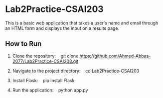 # Lab2Practice-CSAI203

This is a basic web application that takes a user's name and email through an HTML form and displays the input on a results page.

## How to Run

1. Clone the repository:
      git clone https://github.com/Ahmed-Abbas-2077/Lab2Practice-CSAI203.git

2. Navigate to the project directory:
      cd Lab2Practice-CSAI203

3. Install Flask:
      pip install Flask

4. Run the application:
      python app.py
